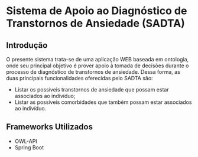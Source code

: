 <h1>Sistema de Apoio ao Diagnóstico de Transtornos de Ansiedade (SADTA)</h1>
<h2>Introdução</h2>
<p>O presente sistema trata-se de uma aplicação WEB baseada em ontologia, onde seu principal objetivo é prover apoio à tomada de decisões durante o processo de diagnóstico de transtornos de ansiedade. Dessa forma, as duas principais funcionalidades oferecidas pelo SADTA são:</p>

<ul>
  <li>Listar os possíveis transtornos de ansiedade que possam estar associados ao indivíduo;</li> 
  <li>Listar as possíveis comorbidades que também possam estar associados ao indivíduo.</li> 
</ul>

<h2>Frameworks Utilizados</h2>
<p>
  <ul>
    <li>OWL-API</li>
    <li>Spring Boot</li>
  </ul>
</p>

